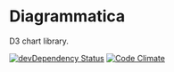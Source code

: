 Diagrammatica
=============

D3 chart library.

[![devDependency Status](https://david-dm.org/ethanhann/Diagrammatica/dev-status.svg)](https://david-dm.org/ethanhann/Diagrammatica#info=devDependencies)
[![Code Climate](https://codeclimate.com/github/ethanhann/Diagrammatica/badges/gpa.svg)](https://codeclimate.com/github/ethanhann/Diagrammatica)
